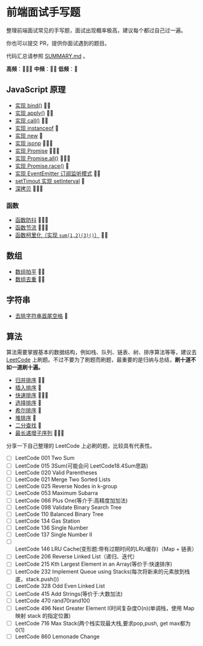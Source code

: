 # 前端面试手写题

整理前端面试常见的手写题，面试出现概率极高，建议每个都过自己过一遍。

你也可以提交 PR，提供你面试遇到的题目。

代码汇总请参照 [SUMMARY.md](./SUMMARY.md) 。

**高频**：🌟🌟🌟
**中频**：🌟🌟
**低频**：🌟

## JavaScript 原理

- [实现 bind()](./src/bind.js) 🌟🌟
- [实现 apply()](./src/apply.js) 🌟🌟
- [实现 call()](./src/call.js) 🌟🌟
- [实现 instanceof](./src/instanceof.js) 🌟
- [实现 new](./src/new.js) 🌟
- [实现 jsonp](./src/jsonp.js) 🌟🌟🌟
- [实现 Promise](./src/promise.js) 🌟🌟🌟
- [实现 Promise.all()](./src/promiseAll.js) 🌟🌟🌟
- [实现 Promise.race()](./src/promiseRace.js) 🌟
- [实现 EventEmitter 订阅监听模式](./src/subscribe.js) 🌟🌟
- [setTimout 实现 setInterval](./src/interval.js) 🌟
- [深拷贝](./src/deepclone.js)  🌟🌟🌟


### 函数

- [函数防抖](./src/debounce.js) 🌟🌟🌟
- [函数节流](./src/throttle.js) 🌟🌟🌟
- [函数柯里化（实现 `sum(1,2)(3)()`）](./src/curry.js) 🌟🌟


## 数组

- [数组拍平](./src/flatten.js) 🌟🌟
- [数组去重](./src/unique.js) 🌟🌟

## 字符串

- [去除字符串首尾空格](./src/trim.js) 🌟

## 算法

算法需要掌握基本的数据结构，例如栈、队列、链表、树、排序算法等等，建议去 [LeetCode](https://leetcode-cn.com/) 上刷题。不过不要为了刷题而刷题，最重要的是归纳与总结，**刷十道不如一道刷十遍。**

- [归并排序](./src/mergeSort.js) 🌟🌟
- [插入排序](./src/insertionSort.js) 🌟
- [快速排序](./src/quickSort.js) 🌟🌟🌟
- [选择排序](./src/selectionSort.js) 🌟
- [希尔排序](./src/shellSort.js) 🌟
- [堆排序](./src/heapSort.js) 🌟
- [二分查找](./src/binarySearch.js) 🌟
- [最长递增子序列](./src/lis.js) 🌟🌟🌟


分享一下自己整理的 LeetCode 上必刷的题，比较具有代表性。

- [ ] LeetCode 001 Two Sum
- [ ] LeetCode 015 3Sum(可能会问 LeetCode18.4Sum思路)
- [ ] LeetCode 020 Valid Parentheses
- [ ] LeetCode 021 Merge Two Sorted Lists
- [ ] LeetCode 025 Reverse Nodes in k-group
- [ ] LeetCode 053 Maximum Subarra
- [ ] LeetCode 066 Plus One(等介于:高精度加加法)
- [ ] LeetCode 098 Validate Binary Search Tree
- [ ] LeetCode 110 Balanced Binary Tree
- [ ] LeetCode 134 Gas Station
- [ ] LeetCode 136 Single Number
- [ ] LeetCode 137 Single Number II
- [ ] LeetCode 146 LRU Cache(变形题:带有过期时间的LRU缓存)（Map + 链表）
- [ ] LeetCode 206 Reverse Linked List（递归、迭代）
- [ ] LeetCode 215 Kth Largest Element in an Array(等价于:快速排序)
- [ ] LeetCode 232 Implement Queue using Stacks(每次将新来的元素放到栈底，stack.push())
- [ ] LeetCode 328 Odd Even Linked List
- [ ] LeetCode 415 Add Strings(等价于:大数加法)
- [ ] LeetCode 470 rand70rand100
- [ ] LeetCode 496 Next Greater Element I(时间复杂度O(n)(单调栈，使用 Map 映射 stack 的指定位置)
- [ ] LeetCode 716 Max Stack(两个栈实现最大栈,要求pop,push, get max都为0(1)
- [ ] LeetCode 860 Lemonade Change